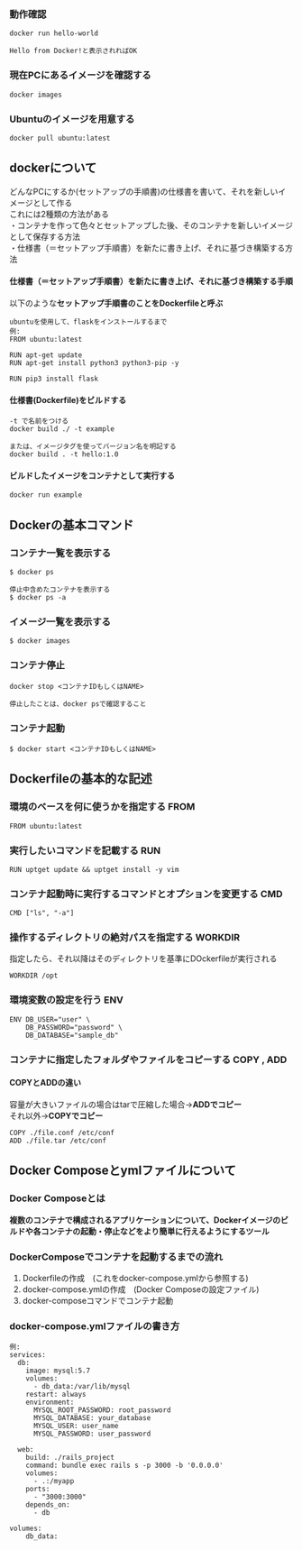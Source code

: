 ### 動作確認

```
docker run hello-world

Hello from Docker!と表示されればOK
```

### 現在PCにあるイメージを確認する

```
docker images
```

### Ubuntuのイメージを用意する

```
docker pull ubuntu:latest
```
  
  
  
  
## dockerについて

どんなPCにするか(セットアップの手順書)の仕様書を書いて、それを新しいイメージとして作る  
これには2種類の方法がある  
・コンテナを作って色々とセットアップした後、そのコンテナを新しいイメージとして保存する方法  
・仕様書（＝セットアップ手順書）を新たに書き上げ、それに基づき構築する方法

#### 仕様書（＝セットアップ手順書）を新たに書き上げ、それに基づき構築する手順

以下のような**セットアップ手順書のことをDockerfileと呼ぶ**

```
ubuntuを使用して、flaskをインストールするまで
例:
FROM ubuntu:latest

RUN apt-get update
RUN apt-get install python3 python3-pip -y

RUN pip3 install flask
```

#### 仕様書(Dockerfile)をビルドする

```
-t で名前をつける
docker build ./ -t example

または、イメージタグを使ってバージョン名を明記する
docker build . -t hello:1.0
```

#### ビルドしたイメージをコンテナとして実行する

```
docker run example
```

## Dockerの基本コマンド

### コンテナ一覧を表示する

```
$ docker ps

停止中含めたコンテナを表示する
$ docker ps -a
```

### イメージ一覧を表示する

```
$ docker images
```

### コンテナ停止

```
docker stop <コンテナIDもしくはNAME>

停止したことは、docker psで確認すること
```

### コンテナ起動

```
$ docker start <コンテナIDもしくはNAME>
```
  
## Dockerfileの基本的な記述

### 環境のベースを何に使うかを指定する FROM

```
FROM ubuntu:latest
```

### 実行したいコマンドを記載する RUN

```
RUN uptget update && uptget install -y vim
```

### コンテナ起動時に実行するコマンドとオプションを変更する CMD

```
CMD ["ls", "-a"]
```

### 操作するディレクトリの絶対パスを指定する WORKDIR

指定したら、それ以降はそのディレクトリを基準にDOckerfileが実行される  

```
WORKDIR /opt
```

### 環境変数の設定を行う ENV

```
ENV DB_USER="user" \
    DB_PASSWORD="password" \
    DB_DATABASE="sample_db"
```

### コンテナに指定したフォルダやファイルをコピーする COPY , ADD

#### COPYとADDの違い

容量が大きいファイルの場合はtarで圧縮した場合→**ADDでコピー**  
それ以外→**COPYでコピー**

```
COPY ./file.conf /etc/conf
ADD ./file.tar /etc/conf
```

## Docker Composeとymlファイルについて

### Docker Composeとは
  
**複数のコンテナで構成されるアプリケーションについて、Dockerイメージのビルドや各コンテナの起動・停止などをより簡単に行えるようにするツール**  

### DockerComposeでコンテナを起動するまでの流れ

1. Dockerfileの作成　(これをdocker-compose.ymlから参照する)
2. docker-compose.ymlの作成　(Docker Composeの設定ファイル)
3. docker-composeコマンドでコンテナ起動

### docker-compose.ymlファイルの書き方

```
例:
services: 
  db:
    image: mysql:5.7 
    volumes: 
      - db_data:/var/lib/mysql 
    restart: always
    environment: 
      MYSQL_ROOT_PASSWORD: root_password
      MYSQL_DATABASE: your_database
      MYSQL_USER: user_name
      MYSQL_PASSWORD: user_password

  web:
    build: ./rails_project 
    command: bundle exec rails s -p 3000 -b '0.0.0.0' 
    volumes: 
      - .:/myapp
    ports: 
      - "3000:3000"
    depends_on: 
      - db
      
volumes: 
    db_data:
```
